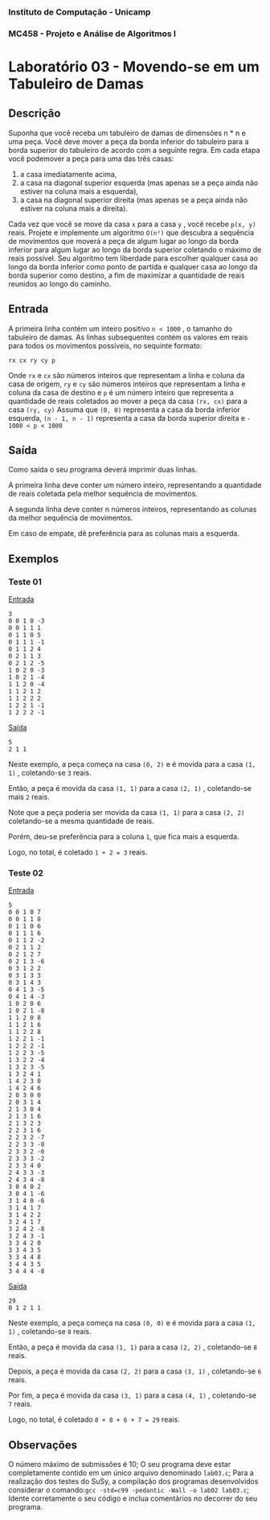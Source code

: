 ### Instituto de Computação - Unicamp
### MC458 - Projeto e Análise de Algoritmos I
# Laboratório 03 - Movendo-se em um Tabuleiro de Damas

## Descrição
Suponha que você receba um tabuleiro de damas de dimensões  n * n  e uma peça. Você deve mover a peça da borda inferior do tabuleiro para a borda superior do tabuleiro de acordo com a seguinte regra. Em cada etapa você podemover a peça para uma das três casas:

1. a casa imediatamente acima,
2. a casa na diagonal superior esquerda (mas apenas se a peça ainda não estiver na coluna mais a esquerda),
3. a casa na diagonal superior direita (mas apenas se a peça ainda não estiver na coluna mais a direita).

Cada vez que você se move da casa  `x`  para a casa  `y` , você recebe  `p(x, y)`  reais.
Projete e implemente um algoritmo  `O(n²)`  que descubra a sequência de movimentos que moverá a peça de algum
lugar ao longo da borda inferior para algum lugar ao longo da borda superior coletando o máximo de reais possível.
Seu algoritmo tem liberdade para escolher qualquer casa ao longo da borda inferior como ponto de partida e
qualquer casa ao longo da borda superior como destino, a fim de maximizar a quantidade de reais reunidos ao longo
do caminho.

## Entrada
A primeira linha contém um inteiro positivo  `n < 1000` , o tamanho do tabuleiro de damas. As linhas subsequentes
contém os valores em reais para todos os movimentos possíveis, no sequinte formato:

```rx cx ry cy p```

Onde  `rx`  e  `cx`  são números inteiros que representam a linha e coluna da casa de origem,  `ry`  e  `cy`  são números
inteiros que representam a linha e coluna da casa de destino e  `p`  é um número inteiro que representa a quantidade
de reais coletados ao mover a peça da casa  `(rx, cx)`  para a casa  `(ry, cy)`
Assuma que  `(0, 0)`  representa a casa da borda inferior esquerda,  `(n - 1, n - 1)`  representa a casa da borda
superior direita e  `- 1000 < p < 1000`

## Saída
Como saída o seu programa deverá imprimir duas linhas.

A primeira linha deve conter um número inteiro, representando a quantidade de reais coletada pela melhor sequência
de movimentos.

A segunda linha deve conter  n  números inteiros, representando as colunas da melhor sequência de movimentos.

Em caso de empate, dê preferência para as colunas mais a esquerda.

## Exemplos

### Teste 01

[Entrada](https://github.com/Lucas-Otavio/MC458-1s21/blob/main/Lab03/Test%20Cases/arq01.in)

```
3
0 0 1 0 -3 
0 0 1 1 1 
0 1 1 0 5 
0 1 1 1 -1 
0 1 1 2 4 
0 2 1 1 3 
0 2 1 2 -5 
1 0 2 0 -3 
1 0 2 1 -4 
1 1 2 0 -4 
1 1 2 1 2 
1 1 2 2 2 
1 2 2 1 -1 
1 2 2 2 -1 
```

[Saída](https://github.com/Lucas-Otavio/MC458-1s21/blob/main/Lab03/Test%20Cases/arq01.out)

```
5 
2 1 1
```

Neste exemplo, a peça começa na casa  `(0, 2)`  e é movida para a casa  `(1, 1)` , coletando-se  `3`  reais.

Então, a peça é movida da casa  `(1, 1)`  para a casa  `(2, 1)` , coletando-se mais  `2`  reais.

Note que a peça poderia ser movida da casa  `(1, 1)`  para a casa  `(2, 2)`  coletando-se a mesma quantidade de reais.

Porém, deu-se preferência para a coluna  `1`, que fica mais a esquerda.

Logo, no total, é coletado  `1 + 2 = 3`  reais.

### Teste 02
[Entrada](https://github.com/Lucas-Otavio/MC458-1s21/blob/main/Lab03/Test%20Cases/arq02.in)

```
5 
0 0 1 0 7 
0 0 1 1 8 
0 1 1 0 6 
0 1 1 1 6 
0 1 1 2 -2
0 2 1 1 2 
0 2 1 2 7 
0 2 1 3 -6
0 3 1 2 2 
0 3 1 3 3 
0 3 1 4 3 
0 4 1 3 -5
0 4 1 4 -3
1 0 2 0 6 
1 0 2 1 -8
1 1 2 0 8 
1 1 2 1 6 
1 1 2 2 8 
1 2 2 1 -1 
1 2 2 2 -1 
1 2 2 3 -5 
1 3 2 2 -4 
1 3 2 3 -5 
1 3 2 4 1 
1 4 2 3 0 
1 4 2 4 6 
2 0 3 0 0 
2 0 3 1 4 
2 1 3 0 4 
2 1 3 1 6 
2 1 3 2 3 
2 2 3 1 6 
2 2 3 2 -7
2 2 3 3 -8 
2 3 3 2 -6 
2 3 3 3 -2 
2 3 3 4 0 
2 4 3 3 -3
2 4 3 4 -8 
3 0 4 0 2 
3 0 4 1 -6 
3 1 4 0 -6 
3 1 4 1 7 
3 1 4 2 2 
3 2 4 1 7 
3 2 4 2 -8 
3 2 4 3 -1 
3 3 4 2 0 
3 3 4 3 5 
3 3 4 4 8 
3 4 4 3 5 
3 4 4 4 -8
```

[Saída](https://github.com/Lucas-Otavio/MC458-1s21/blob/main/Lab03/Test%20Cases/arq02.out)

```
29 
0 1 2 1 1 
```

Neste exemplo, a peça começa na casa  `(0, 0)`  e é movida para a casa  `(1, 1)` , coletando-se  `8`  reais.

Então, a peça é movida da casa  `(1, 1)`  para a casa  `(2, 2)` , coletando-se  `8`  reais.

Depois, a peça é movida da casa  `(2, 2)`  para a casa  `(3, 1)` , coletando-se  `6`  reais.

Por fim, a peça é movida da casa  `(3, 1)`  para a casa  `(4, 1)` , coletando-se  `7`  reais.

Logo, no total, é coletado  `8 + 8 + 6 + 7 = 29`  reais.

## Observações
O número máximo de submissões é 10;
O seu programa deve estar completamente contido em um único arquivo denominado `lab03.c`;
Para a realização dos testes do SuSy, a compilação dos programas desenvolvidos considerar o comando:`gcc -std=c99 -pedantic -Wall -o lab02 lab03.c`;
Idente corretamente o seu código e inclua comentários no decorrer do seu programa.
